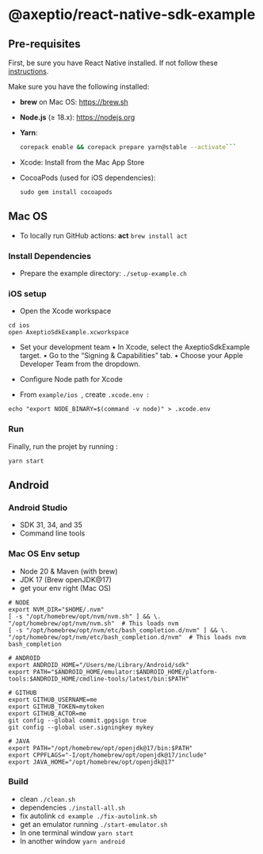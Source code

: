 # @axeptio/react-native-sdk-example

## Pre-requisites

First, be sure you have React Native installed. If not follow these [instructions](https://reactnative.dev/docs/set-up-your-environment).

Make sure you have the following installed:

- **brew** on Mac OS: https://brew.sh
- **Node.js** (≥ 18.x): https://nodejs.org
- **Yarn**:
  ```bash
  corepack enable && corepack prepare yarn@stable --activate```

- Xcode: Install from the Mac App Store
- CocoaPods (used for iOS dependencies):

  ```sudo gem install cocoapods```

## Mac OS

- To locally run GitHub actions: **act** ```brew install act```

### Install Dependencies

- Prepare the example directory: ```./setup-example.ch```

### iOS setup

- Open the Xcode workspace
 ```
cd ios
open AxeptioSdkExample.xcworkspace
 ```

- Set your development team
	•	In Xcode, select the AxeptioSdkExample target.
	•	Go to the “Signing & Capabilities” tab.
	•	Choose your Apple Developer Team from the dropdown.

- Configure Node path for Xcode

- From  ```example/ios ```, create  ```.xcode.env ```:

 ```echo "export NODE_BINARY=$(command -v node)" > .xcode.env ```

### Run

Finally, run the projet by running :
```shell
yarn start
```

## Android

### Android Studio

- SDK 31, 34, and 35
- Command line tools

### Mac OS Env setup

- Node 20 & Maven (with brew)
- JDK 17 (Brew openJDK@17)
- get your env right (Mac OS)

```
# NODE
export NVM_DIR="$HOME/.nvm"
[ -s "/opt/homebrew/opt/nvm/nvm.sh" ] && \. "/opt/homebrew/opt/nvm/nvm.sh"  # This loads nvm
[ -s "/opt/homebrew/opt/nvm/etc/bash_completion.d/nvm" ] && \. "/opt/homebrew/opt/nvm/etc/bash_completion.d/nvm"  # This loads nvm bash_completion

# ANDROID
export ANDROID_HOME="/Users/me/Library/Android/sdk"
export PATH="$ANDROID_HOME/emulator:$ANDROID_HOME/platform-tools:$ANDROID_HOME/cmdline-tools/latest/bin:$PATH"

# GITHUB
export GITHUB_USERNAME=me
export GITHUB_TOKEN=mytoken
export GITHUB_ACTOR=me
git config --global commit.gpgsign true
git config --global user.signingkey mykey

# JAVA
export PATH="/opt/homebrew/opt/openjdk@17/bin:$PATH"
export CPPFLAGS="-I/opt/homebrew/opt/openjdk@17/include"
export JAVA_HOME="/opt/homebrew/opt/openjdk@17"
```

### Build

- clean ```./clean.sh```
- dependencies ```./install-all.sh```
- fix autolink ```cd example ./fix-autolink.sh```
- get an emulator running  ```./start-emulator.sh ```
- In one terminal window ```yarn start```
- In another window ```yarn android```
